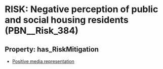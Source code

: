 # RISK: __Negative perception of public and social housing residents__ (PBN__Risk_384)

## Property: has_RiskMitigation

* [Positive media representation](PBN__RiskMitigation_532)

